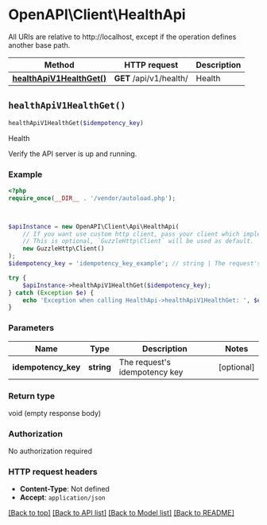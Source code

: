 # OpenAPI\Client\HealthApi

All URIs are relative to http://localhost, except if the operation defines another base path.

| Method | HTTP request | Description |
| ------------- | ------------- | ------------- |
| [**healthApiV1HealthGet()**](HealthApi.md#healthApiV1HealthGet) | **GET** /api/v1/health/ | Health |


## `healthApiV1HealthGet()`

```php
healthApiV1HealthGet($idempotency_key)
```

Health

Verify the API server is up and running.

### Example

```php
<?php
require_once(__DIR__ . '/vendor/autoload.php');



$apiInstance = new OpenAPI\Client\Api\HealthApi(
    // If you want use custom http client, pass your client which implements `GuzzleHttp\ClientInterface`.
    // This is optional, `GuzzleHttp\Client` will be used as default.
    new GuzzleHttp\Client()
);
$idempotency_key = 'idempotency_key_example'; // string | The request's idempotency key

try {
    $apiInstance->healthApiV1HealthGet($idempotency_key);
} catch (Exception $e) {
    echo 'Exception when calling HealthApi->healthApiV1HealthGet: ', $e->getMessage(), PHP_EOL;
}
```

### Parameters

| Name | Type | Description  | Notes |
| ------------- | ------------- | ------------- | ------------- |
| **idempotency_key** | **string**| The request&#39;s idempotency key | [optional] |

### Return type

void (empty response body)

### Authorization

No authorization required

### HTTP request headers

- **Content-Type**: Not defined
- **Accept**: `application/json`

[[Back to top]](#) [[Back to API list]](../../README.md#endpoints)
[[Back to Model list]](../../README.md#models)
[[Back to README]](../../README.md)
